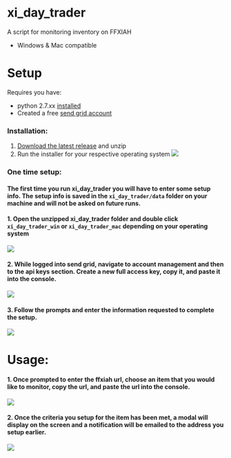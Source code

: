 # xi_day_trader
A script for monitoring inventory on FFXIAH
- Windows & Mac compatible

# Setup
Requires you have: 
- python 2.7.xx [installed](https://www.python.org/downloads/release/python-2716/)
- Created a free [send grid account](https://signup.sendgrid.com/)

### Installation:
1. [Download the latest release](https://github.com/graulr/xi_day_trader/releases) and unzip
2. Run the installer for your respective operating system
![](https://i.imgur.com/uvHQdTl.gif)

### One time setup:

#### The first time you run xi_day_trader you will have to enter some setup info.  The setup info is saved in the `xi_day_trader/data` folder on your machine and will not be asked on future runs.

#### 1. Open the unzipped xi_day_trader folder and double click `xi_day_trader_win` or `xi_day_trader_mac` depending on your operating system
![](http://g.recordit.co/AqOwMIky9S.gif)

#### 2. While logged into send grid, navigate to account management and then to the api keys section.  Create a new full access key, copy it, and paste it into the console.
![](https://i.imgur.com/nugO3BD.gif)

#### 3. Follow the prompts and enter the information requested to complete the setup.
![](https://i.imgur.com/WrP9HsZ.gif)

# Usage:

#### 1. Once prompted to enter the ffxiah url, choose an item that you would like to monitor, copy the url, and paste the url into the console.
![](https://i.imgur.com/pYREYJI.gif)

#### 2. Once the criteria you setup for the item has been met, a modal will display on the screen and a notification will be emailed to the address you setup earlier.
![](https://i.imgur.com/Ipq9kiE.gif)
